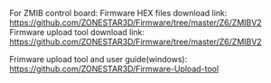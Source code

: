 For ZMIB control board:
Firmware HEX files download link:
https://github.com/ZONESTAR3D/Firmware/tree/master/Z6/ZMIBV2
Firmware upload tool download link:
https://github.com/ZONESTAR3D/Firmware/tree/master/Z6/ZMIBV2

Frimware upload tool and user guide(windows): 
https://github.com/ZONESTAR3D/Firmware-Upload-tool